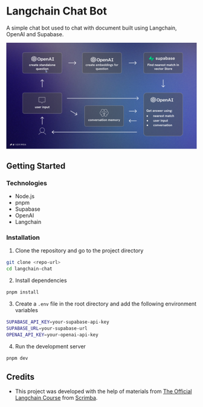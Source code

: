# Langchain Chat Bot

A simple chat bot used to chat with document built using Langchain, OpenAI and Supabase.

![Langchain Chat](./public/langchain_chat_flow.png)

## Getting Started

### Technologies

- Node.js
- pnpm
- Supabase
- OpenAI
- Langchain

### Installation

1. Clone the repository and go to the project directory

```bash
git clone <repo-url>
cd langchain-chat
```

2. Install dependencies

```bash 
pnpm install
```

3. Create a `.env` file in the root directory and add the following environment variables

```bash
SUPABASE_API_KEY=your-supabase-api-key
SUPABASE_URL=your-supabase-url
OPENAI_API_KEY=your-openai-api-key
```

4. Run the development server

```bash
pnpm dev
```

## Credits

- This project was developed with the help of materials from [The Official Langchain Course](https://v2.scrimba.com/the-official-langchainjs-course-c02t) from [Scrimba](https://v2.scrimba.com/).